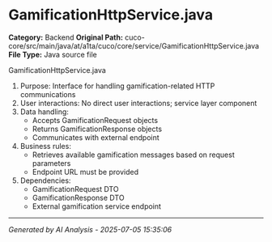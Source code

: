 # GamificationHttpService.java

**Category:** Backend
**Original Path:** cuco-core/src/main/java/at/a1ta/cuco/core/service/GamificationHttpService.java
**File Type:** Java source file

GamificationHttpService.java
1. Purpose: Interface for handling gamification-related HTTP communications
2. User interactions: No direct user interactions; service layer component
3. Data handling:
   - Accepts GamificationRequest objects
   - Returns GamificationResponse objects
   - Communicates with external endpoint
4. Business rules:
   - Retrieves available gamification messages based on request parameters
   - Endpoint URL must be provided
5. Dependencies:
   - GamificationRequest DTO
   - GamificationResponse DTO
   - External gamification service endpoint

---
*Generated by AI Analysis - 2025-07-05 15:35:06*
